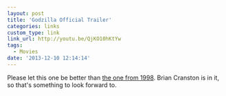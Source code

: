 ```yaml
---
layout: post
title: 'Godzilla Official Trailer'
categories: links
custom_type: link
link_url: http://youtu.be/QjKO10hKtYw
tags:
  - Movies
date: '2013-12-10 12:14:14'
---
```

Please let this one be better than [the one from 1998](http://www.imdb.com/title/tt0120685/). Brian Cranston is in it, so that's something to look forward to.
